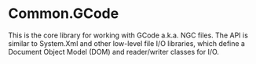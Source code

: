 # Common.GCode

This is the core library for working with GCode a.k.a. NGC files. The API is similar to System.Xml and other low-level file I/O libraries, which define a Document Object Model (DOM) and reader/writer classes for I/O.
